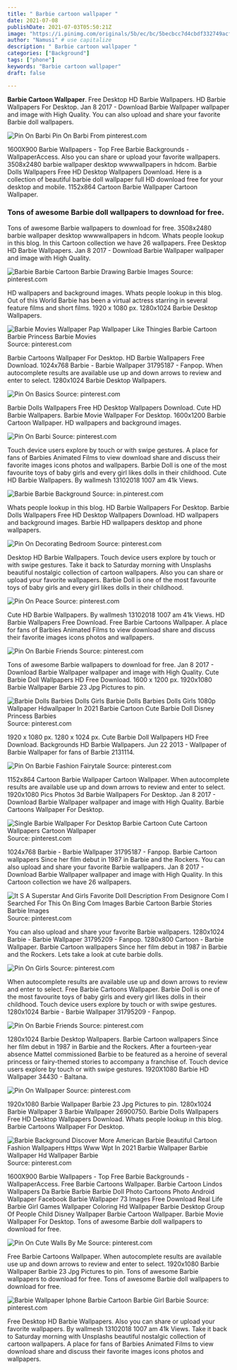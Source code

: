 ```yaml
---
title: " Barbie cartoon wallpaper "
date: 2021-07-08
publishDate: 2021-07-03T05:50:21Z
image: "https://i.pinimg.com/originals/5b/ec/bc/5becbcc7d4cbdf332749acf5e45e5889.jpg"
author: "Namusi" # use capitalize
description: " Barbie cartoon wallpaper "
categories: ["Background"]
tags: ["phone"]
keywords: "Barbie cartoon wallpaper"
draft: false

---
```



**Barbie Cartoon Wallpaper**. Free Desktop HD Barbie Wallpapers. HD Barbie Wallpapers For Desktop. Jan 8 2017 - Download Barbie Wallpaper wallpaper and image with High Quality. You can also upload and share your favorite Barbie doll wallpapers.

![Pin On Barbi](https://i.pinimg.com/originals/8d/5a/a8/8d5aa83c0f0f5818cc9b7a3a61f4204f.jpg "Pin On Barbi")
Pin On Barbi From pinterest.com


1600X900 Barbie Wallpapers - Top Free Barbie Backgrounds - WallpaperAccess. Also you can share or upload your favorite wallpapers. 3508x2480 barbie wallpaper desktop wwwwallpapers in hdcom. Barbie Dolls Wallpapers Free HD Desktop Wallpapers Download. Here is a collection of beautiful barbie doll wallpaper full HD download free for your desktop and mobile. 1152x864 Cartoon Barbie Wallpaper Cartoon Wallpaper.

### Tons of awesome Barbie doll wallpapers to download for free.

Tons of awesome Barbie wallpapers to download for free. 3508x2480 barbie wallpaper desktop wwwwallpapers in hdcom. Whats people lookup in this blog. In this Cartoon collection we have 26 wallpapers. Free Desktop HD Barbie Wallpapers. Jan 8 2017 - Download Barbie Wallpaper wallpaper and image with High Quality.


![Barbie Barbie Cartoon Barbie Drawing Barbie Images](https://i.pinimg.com/originals/03/75/2f/03752f8ed7e9f45cf2d4b14b9ce8027a.jpg "Barbie Barbie Cartoon Barbie Drawing Barbie Images")
Source: pinterest.com

HD wallpapers and background images. Whats people lookup in this blog. Out of this World Barbie has been a virtual actress starring in several feature films and short films. 1920 x 1080 px. 1280x1024 Barbie Desktop Wallpapers.

![Barbie Movies Wallpaper Pap Wallpaper Like Thingies Barbie Cartoon Barbie Princess Barbie Movies](https://i.pinimg.com/originals/cb/27/7e/cb277e12f619b962755e3b5fd24120f4.jpg "Barbie Movies Wallpaper Pap Wallpaper Like Thingies Barbie Cartoon Barbie Princess Barbie Movies")
Source: pinterest.com

Barbie Cartoons Wallpaper For Desktop. HD Barbie Wallpapers Free Download. 1024x768 Barbie - Barbie Wallpaper 31795187 - Fanpop. When autocomplete results are available use up and down arrows to review and enter to select. 1280x1024 Barbie Desktop Wallpapers.

![Pin On Basics](https://i.pinimg.com/originals/97/2d/d2/972dd20583e4e51b3232ffc5717e1f5a.jpg "Pin On Basics")
Source: pinterest.com

Barbie Dolls Wallpapers Free HD Desktop Wallpapers Download. Cute HD Barbie Wallpapers. Barbie Movie Wallpaper For Desktop. 1600x1200 Barbie Cartoon Wallpaper. HD wallpapers and background images.

![Pin On Barbi](https://i.pinimg.com/originals/8d/5a/a8/8d5aa83c0f0f5818cc9b7a3a61f4204f.jpg "Pin On Barbi")
Source: pinterest.com

Touch device users explore by touch or with swipe gestures. A place for fans of Barbies Animated Films to view download share and discuss their favorite images icons photos and wallpapers. Barbie Doll is one of the most favourite toys of baby girls and every girl likes dolls in their childhood. Cute HD Barbie Wallpapers. By wallmesh 13102018 1007 am 41k Views.

![Barbie Barbie Background](https://i.pinimg.com/originals/45/ce/50/45ce50703b90bef92bbafaa089a8f7c5.jpg "Barbie Barbie Background")
Source: in.pinterest.com

Whats people lookup in this blog. HD Barbie Wallpapers For Desktop. Barbie Dolls Wallpapers Free HD Desktop Wallpapers Download. HD wallpapers and background images. Barbie HD wallpapers desktop and phone wallpapers.

![Pin On Decorating Bedroom](https://i.pinimg.com/originals/1e/d7/9f/1ed79ffbbf7f7393ee3eebce099e7243.jpg "Pin On Decorating Bedroom")
Source: pinterest.com

Desktop HD Barbie Wallpapers. Touch device users explore by touch or with swipe gestures. Take it back to Saturday morning with Unsplashs beautiful nostalgic collection of cartoon wallpapers. Also you can share or upload your favorite wallpapers. Barbie Doll is one of the most favourite toys of baby girls and every girl likes dolls in their childhood.

![Pin On Peace](https://i.pinimg.com/originals/b5/2a/a4/b52aa4e8a58427cfa9e97dffaa769045.jpg "Pin On Peace")
Source: pinterest.com

Cute HD Barbie Wallpapers. By wallmesh 13102018 1007 am 41k Views. HD Barbie Wallpapers Free Download. Free Barbie Cartoons Wallpaper. A place for fans of Barbies Animated Films to view download share and discuss their favorite images icons photos and wallpapers.

![Pin On Barbie Friends](https://i.pinimg.com/originals/db/f6/54/dbf65479a44e5b22f169be54b4aea13d.jpg "Pin On Barbie Friends")
Source: pinterest.com

Tons of awesome Barbie wallpapers to download for free. Jan 8 2017 - Download Barbie Wallpaper wallpaper and image with High Quality. Cute Barbie Doll Wallpapers HD Free Download. 1600 x 1200 px. 1920x1080 Barbie Wallpaper Barbie 23 Jpg Pictures to pin.

![Barbie Dolls Barbies Dolls Girls Barbie Dolls Barbies Dolls Girls 1080p Wallpaper Hdwallpaper In 2021 Barbie Cartoon Cute Barbie Doll Disney Princess Barbies](https://i.pinimg.com/originals/11/3e/74/113e74cd721166e16175e27552cebdc4.jpg "Barbie Dolls Barbies Dolls Girls Barbie Dolls Barbies Dolls Girls 1080p Wallpaper Hdwallpaper In 2021 Barbie Cartoon Cute Barbie Doll Disney Princess Barbies")
Source: pinterest.com

1920 x 1080 px. 1280 x 1024 px. Cute Barbie Doll Wallpapers HD Free Download. Backgrounds HD Barbie Wallpapers. Jun 22 2013 - Wallpaper of Barbie Wallpaper for fans of Barbie 2131114.

![Pin On Barbie Fashion Fairytale](https://i.pinimg.com/originals/7e/18/04/7e18044e1dfa7b78a6166f16038dfa6f.jpg "Pin On Barbie Fashion Fairytale")
Source: pinterest.com

1152x864 Cartoon Barbie Wallpaper Cartoon Wallpaper. When autocomplete results are available use up and down arrows to review and enter to select. 1920x1080 Pics Photos 3d Barbie Wallpapers For Desktop. Jan 8 2017 - Download Barbie Wallpaper wallpaper and image with High Quality. Barbie Cartoons Wallpaper For Desktop.

![Single Barbie Wallpaper For Desktop Barbie Cartoon Cute Cartoon Wallpapers Cartoon Wallpaper](https://i.pinimg.com/originals/bc/61/76/bc6176b3807ad0a7ddc1aeb65a116a70.jpg "Single Barbie Wallpaper For Desktop Barbie Cartoon Cute Cartoon Wallpapers Cartoon Wallpaper")
Source: pinterest.com

1024x768 Barbie - Barbie Wallpaper 31795187 - Fanpop. Barbie Cartoon wallpapers Since her film debut in 1987 in Barbie and the Rockers. You can also upload and share your favorite Barbie wallpapers. Jan 8 2017 - Download Barbie Wallpaper wallpaper and image with High Quality. In this Cartoon collection we have 26 wallpapers.

![It S A Superstar And Girls Favorite Doll Description From Designore Com I Searched For This On Bing Com Images Barbie Cartoon Barbie Stories Barbie Images](https://i.pinimg.com/originals/11/fb/86/11fb86450630f8b2ab759e110ff1ffa3.jpg "It S A Superstar And Girls Favorite Doll Description From Designore Com I Searched For This On Bing Com Images Barbie Cartoon Barbie Stories Barbie Images")
Source: pinterest.com

You can also upload and share your favorite Barbie wallpapers. 1280x1024 Barbie - Barbie Wallpaper 31795209 - Fanpop. 1280x800 Cartoon - Barbie Wallpaper. Barbie Cartoon wallpapers Since her film debut in 1987 in Barbie and the Rockers. Lets take a look at cute barbie dolls.

![Pin On Girls](https://i.pinimg.com/originals/82/7f/aa/827faa36e01d46bc77bef4057858954c.jpg "Pin On Girls")
Source: pinterest.com

When autocomplete results are available use up and down arrows to review and enter to select. Free Barbie Cartoons Wallpaper. Barbie Doll is one of the most favourite toys of baby girls and every girl likes dolls in their childhood. Touch device users explore by touch or with swipe gestures. 1280x1024 Barbie - Barbie Wallpaper 31795209 - Fanpop.

![Pin On Barbie Friends](https://i.pinimg.com/originals/ea/c0/7f/eac07f1efda740001b04690af88d2011.jpg "Pin On Barbie Friends")
Source: pinterest.com

1280x1024 Barbie Desktop Wallpapers. Barbie Cartoon wallpapers Since her film debut in 1987 in Barbie and the Rockers. After a fourteen-year absence Mattel commissioned Barbie to be featured as a heroine of several princess or fairy-themed stories to accompany a franchise of. Touch device users explore by touch or with swipe gestures. 1920X1080 Barbie HD Wallpaper 34430 - Baltana.

![Pin On Wallpaper](https://i.pinimg.com/originals/ee/87/dd/ee87dd0ce9ac5b97b35eead556f103b2.jpg "Pin On Wallpaper")
Source: pinterest.com

1920x1080 Barbie Wallpaper Barbie 23 Jpg Pictures to pin. 1280x1024 Barbie Wallpaper 3 Barbie Wallpaper 26900750. Barbie Dolls Wallpapers Free HD Desktop Wallpapers Download. Whats people lookup in this blog. Barbie Cartoons Wallpaper For Desktop.

![Barbie Background Discover More American Barbie Beautiful Cartoon Fashion Wallpapers Https Www Wpt In 2021 Barbie Wallpaper Barbie Wallpaper Hd Wallpaper Barbie](https://i.pinimg.com/originals/51/ef/16/51ef16ea98cc7a3f199fd82b5d5fa300.jpg "Barbie Background Discover More American Barbie Beautiful Cartoon Fashion Wallpapers Https Www Wpt In 2021 Barbie Wallpaper Barbie Wallpaper Hd Wallpaper Barbie")
Source: pinterest.com

1600X900 Barbie Wallpapers - Top Free Barbie Backgrounds - WallpaperAccess. Free Barbie Cartoons Wallpaper. Barbie Cartoon Lindos Wallpapers Da Barbie Barbie Barbie Doll Photo Cartoons Photo Android Wallpaper Facebook Barbie Wallpaper 73 Images Free Download Real Life Barbie Girl Games Wallpaper Coloring Hd Wallpaper Barbie Desktop Group Of People Child Disney Wallpaper Barbie Cartoon Wallpaper. Barbie Movie Wallpaper For Desktop. Tons of awesome Barbie doll wallpapers to download for free.

![Pin On Cute Walls By Me](https://i.pinimg.com/originals/49/4c/01/494c0134644e4891caf49276ceb338ad.jpg "Pin On Cute Walls By Me")
Source: pinterest.com

Free Barbie Cartoons Wallpaper. When autocomplete results are available use up and down arrows to review and enter to select. 1920x1080 Barbie Wallpaper Barbie 23 Jpg Pictures to pin. Tons of awesome Barbie wallpapers to download for free. Tons of awesome Barbie doll wallpapers to download for free.

![Barbie Wallpaper Iphone Barbie Cartoon Barbie Girl Barbie](https://i.pinimg.com/originals/5b/ec/bc/5becbcc7d4cbdf332749acf5e45e5889.jpg "Barbie Wallpaper Iphone Barbie Cartoon Barbie Girl Barbie")
Source: pinterest.com

Free Desktop HD Barbie Wallpapers. Also you can share or upload your favorite wallpapers. By wallmesh 13102018 1007 am 41k Views. Take it back to Saturday morning with Unsplashs beautiful nostalgic collection of cartoon wallpapers. A place for fans of Barbies Animated Films to view download share and discuss their favorite images icons photos and wallpapers.


